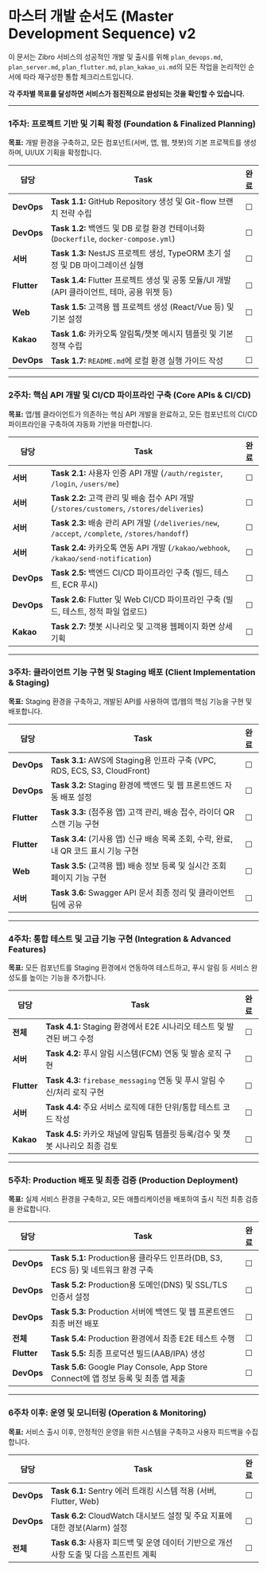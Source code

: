 # 마스터 개발 순서도 (Master Development Sequence) v2

이 문서는 Zibro 서비스의 성공적인 개발 및 출시를 위해 `plan_devops.md`, `plan_server.md`, `plan_flutter.md`, `plan_kakao_ui.md`의 모든 작업을 논리적인 순서에 따라 재구성한 통합 체크리스트입니다.

**각 주차별 목표를 달성하면 서비스가 점진적으로 완성되는 것을 확인할 수 있습니다.**

---

### **1주차: 프로젝트 기반 및 기획 확정 (Foundation & Finalized Planning)**

**목표:** 개발 환경을 구축하고, 모든 컴포넌트(서버, 앱, 웹, 챗봇)의 기본 프로젝트를 생성하며, UI/UX 기획을 확정합니다.

| 담당 | Task | 완료 |
|---|---|:---:|
| **DevOps** | **Task 1.1:** GitHub Repository 생성 및 Git-flow 브랜치 전략 수립 | ☐ |
| **DevOps** | **Task 1.2:** 백엔드 및 DB 로컬 환경 컨테이너화 (`Dockerfile`, `docker-compose.yml`) | ☐ |
| **서버** | **Task 1.3:** NestJS 프로젝트 생성, TypeORM 초기 설정 및 DB 마이그레이션 실행 | ☐ |
| **Flutter** | **Task 1.4:** Flutter 프로젝트 생성 및 공통 모듈/UI 개발 (API 클라이언트, 테마, 공용 위젯 등) | ☐ |
| **Web** | **Task 1.5:** 고객용 웹 프로젝트 생성 (React/Vue 등) 및 기본 설정 | ☐ |
| **Kakao** | **Task 1.6:** 카카오톡 알림톡/챗봇 메시지 템플릿 및 기본 정책 수립 | ☐ |
| **DevOps** | **Task 1.7:** `README.md`에 로컬 환경 실행 가이드 작성 | ☐ |

---

### **2주차: 핵심 API 개발 및 CI/CD 파이프라인 구축 (Core APIs & CI/CD)**

**목표:** 앱/웹 클라이언트가 의존하는 핵심 API 개발을 완료하고, 모든 컴포넌트의 CI/CD 파이프라인을 구축하여 자동화 기반을 마련합니다.

| 담당 | Task | 완료 |
|---|---|:---:|
| **서버** | **Task 2.1:** 사용자 인증 API 개발 (`/auth/register`, `/login`, `/users/me`) | ☐ |
| **서버** | **Task 2.2:** 고객 관리 및 배송 접수 API 개발 (`/stores/customers`, `/stores/deliveries`) | ☐ |
| **서버** | **Task 2.3:** 배송 관리 API 개발 (`/deliveries/new`, `/accept`, `/complete`, `/stores/handoff`) | ☐ |
| **서버** | **Task 2.4:** 카카오톡 연동 API 개발 (`/kakao/webhook`, `/kakao/send-notification`) | ☐ |
| **DevOps** | **Task 2.5:** 백엔드 CI/CD 파이프라인 구축 (빌드, 테스트, ECR 푸시) | ☐ |
| **DevOps** | **Task 2.6:** Flutter 및 Web CI/CD 파이프라인 구축 (빌드, 테스트, 정적 파일 업로드) | ☐ |
| **Kakao** | **Task 2.7:** 챗봇 시나리오 및 고객용 웹페이지 화면 상세 기획 | ☐ |

---

### **3주차: 클라이언트 기능 구현 및 Staging 배포 (Client Implementation & Staging)**

**목표:** Staging 환경을 구축하고, 개발된 API를 사용하여 앱/웹의 핵심 기능을 구현 및 배포합니다.

| 담당 | Task | 완료 |
|---|---|:---:|
| **DevOps** | **Task 3.1:** AWS에 Staging용 인프라 구축 (VPC, RDS, ECS, S3, CloudFront) | ☐ |
| **DevOps** | **Task 3.2:** Staging 환경에 백엔드 및 웹 프론트엔드 자동 배포 설정 | ☐ |
| **Flutter** | **Task 3.3:** (점주용 앱) 고객 관리, 배송 접수, 라이더 QR 스캔 기능 구현 | ☐ |
| **Flutter** | **Task 3.4:** (기사용 앱) 신규 배송 목록 조회, 수락, 완료, 내 QR 코드 표시 기능 구현 | ☐ |
| **Web** | **Task 3.5:** (고객용 웹) 배송 정보 등록 및 실시간 조회 페이지 기능 구현 | ☐ |
| **서버** | **Task 3.6:** Swagger API 문서 최종 정리 및 클라이언트 팀에 공유 | ☐ |

---

### **4주차: 통합 테스트 및 고급 기능 구현 (Integration & Advanced Features)**

**목표:** 모든 컴포넌트를 Staging 환경에서 연동하여 테스트하고, 푸시 알림 등 서비스 완성도를 높이는 기능을 추가합니다.

| 담당 | Task | 완료 |
|---|---|:---:|
| **전체** | **Task 4.1:** Staging 환경에서 E2E 시나리오 테스트 및 발견된 버그 수정 | ☐ |
| **서버** | **Task 4.2:** 푸시 알림 시스템(FCM) 연동 및 발송 로직 구현 | ☐ |
| **Flutter** | **Task 4.3:** `firebase_messaging` 연동 및 푸시 알림 수신/처리 로직 구현 | ☐ |
| **서버** | **Task 4.4:** 주요 서비스 로직에 대한 단위/통합 테스트 코드 작성 | ☐ |
| **Kakao** | **Task 4.5:** 카카오 채널에 알림톡 템플릿 등록/검수 및 챗봇 시나리오 최종 검토 | ☐ |

---

### **5주차: Production 배포 및 최종 검증 (Production Deployment)**

**목표:** 실제 서비스 환경을 구축하고, 모든 애플리케이션을 배포하여 출시 직전 최종 검증을 완료합니다.

| 담당 | Task | 완료 |
|---|---|:---:|
| **DevOps** | **Task 5.1:** Production용 클라우드 인프라(DB, S3, ECS 등) 및 네트워크 환경 구축 | ☐ |
| **DevOps** | **Task 5.2:** Production용 도메인(DNS) 및 SSL/TLS 인증서 설정 | ☐ |
| **DevOps** | **Task 5.3:** Production 서버에 백엔드 및 웹 프론트엔드 최종 버전 배포 | ☐ |
| **전체** | **Task 5.4:** Production 환경에서 최종 E2E 테스트 수행 | ☐ |
| **Flutter** | **Task 5.5:** 최종 프로덕션 빌드(AAB/IPA) 생성 | ☐ |
| **DevOps** | **Task 5.6:** Google Play Console, App Store Connect에 앱 정보 등록 및 최종 앱 제출 | ☐ |

---

### **6주차 이후: 운영 및 모니터링 (Operation & Monitoring)**

**목표:** 서비스 출시 이후, 안정적인 운영을 위한 시스템을 구축하고 사용자 피드백을 수집합니다.

| 담당 | Task | 완료 |
|---|---|:---:|
| **DevOps** | **Task 6.1:** Sentry 에러 트래킹 시스템 적용 (서버, Flutter, Web) | ☐ |
| **DevOps** | **Task 6.2:** CloudWatch 대시보드 설정 및 주요 지표에 대한 경보(Alarm) 설정 | ☐ |
| **전체** | **Task 6.3:** 사용자 피드백 및 운영 데이터 기반으로 개선사항 도출 및 다음 스프린트 계획 | ☐ |
